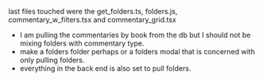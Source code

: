 last files touched were the get_folders.ts, folders.js, commentary_w_filters.tsx and commentary_grid.tsx

-  I am pulling the commentaries by book from the db but I should not be mixing folders with commentary type.
-  make a folders folder perhaps or a folders modal that is concerned with only pulling folders.
-  everything in the back end is also set to pull folders.
